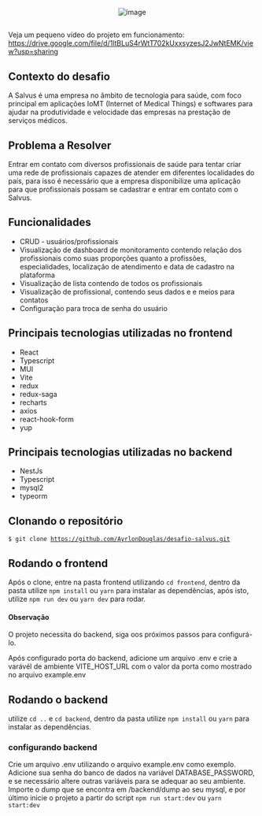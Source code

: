 <div align="center">

![image](https://user-images.githubusercontent.com/72106120/197430524-1f048ca3-da0e-4324-8319-4a10c72a9b97.png)

</div>

## 
Veja um pequeno vídeo do projeto em funcionamento: <br/>
https://drive.google.com/file/d/1ltBLuS4rWtT702kUxxsyzesJ2JwNtEMK/view?usp=sharing
##

## Contexto do desafio 
<p>
A Salvus é uma empresa no âmbito de tecnologia para saúde, com foco principal em
aplicações IoMT (Internet of Medical Things) e softwares para ajudar na produtividade e
velocidade das empresas na prestação de serviços médicos.
</p>

## Problema a Resolver

<p>
Entrar em contato com diversos profissionais de saúde para tentar criar uma rede de
profissionais capazes de atender em diferentes localidades do país, para isso é necessário
que a empresa disponibilize uma aplicação para que profissionais possam se cadastrar e
entrar em contato com o Salvus.
</p>

## Funcionalidades
<ul>
  <li>CRUD - usuários/profissionais</li>
  <li>Visualização de dashboard de monitoramento contendo 
  relação dos profissionais como suas proporções quanto a 
  profissões, especialidades, localização de atendimento e 
  data de cadastro na plataforma</li>
  <li>Visualização de lista contendo de todos os profissionais</li>
  <li>Visualização de profissional, contendo seus dados e e meios para contatos</li>
  <li>Configuração para troca de senha do usuário</li>
</ul>

## Principais tecnologias utilizadas no frontend
<ul>
    <li>React</li>
    <li>Typescript</li>
    <li>MUI</li>
    <li>Vite</li>
    <li>redux</li>
    <li>redux-saga</li>
    <li>recharts</li>
    <li>axios</li>
    <li>react-hook-form</li>
    <li>yup</li>
    
</ul>

## Principais tecnologias utilizadas no backend

<ul>
    <li>NestJs</li>
    <li>Typescript</li>
    <li>mysql2</li>
    <li>typeorm</li> 
</ul>

## Clonando o repositório
<code>$ git clone https://github.com/AyrlonDouglas/desafio-salvus.git</code>

## Rodando o frontend

<p>Após o clone, entre na pasta frontend utilizando <code>cd frontend</code>, dentro da pasta utilize <code>npm install</code> ou <code>yarn</code> para instalar as dependências, após isto, utilize <code>npm run dev</code> ou <code>yarn dev</code> para rodar.</p>

#### Observação
<p>O projeto necessita do backend, siga oos próximos passos para configurá-lo.</p>
<p>Após configurado porta do backend, adicione um arquivo .env e crie a varávél de ambiente VITE_HOST_URL com o valor da porta como mostrado no arquivo example.env</p>

## Rodando o backend

<p>utilize <code>cd ..</code> e <code>cd backend</code>, dentro da pasta utilize <code>npm install</code> ou <code>yarn</code> para instalar as dependências.</p>

### configurando backend

<p>Crie um arquivo .env utilizando o arquivo example.env como exemplo. Adicione sua senha do banco de dados na variável DATABASE_PASSWORD, e se necessário altere outras variáveis para se adequar ao seu ambiente. Importe o dump que se encontra em /backend/dump ao seu mysql, e por último inicie o projeto a partir do script <code>npm run start:dev</code> ou <code>yarn start:dev</code></p/>
